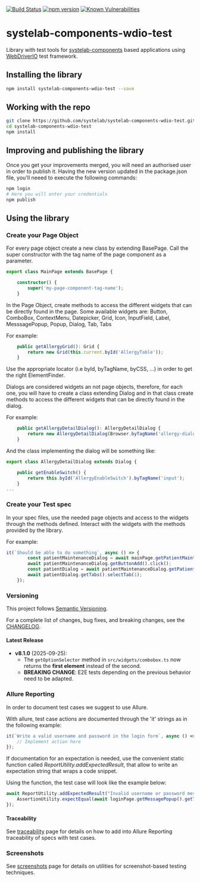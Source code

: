 [![Build Status](https://app.travis-ci.com/systelab/systelab-components-wdio-test.svg?branch=main)](https://app.travis-ci.com/systelab/systelab-components-wdio-test)
[![npm version](https://badge.fury.io/js/systelab-components-wdio-test.svg)](https://badge.fury.io/js/systelab-components-wdio-test)
[![Known Vulnerabilities](https://snyk.io/test/github/systelab/systelab-components-wdio-test/badge.svg?targetFile=package.json)](https://snyk.io/test/github/systelab/systelab-components-wdio-test?targetFile=package.json)

# systelab-components-wdio-test

Library with test tools for [systelab-components](https://github.com/systelab/systelab-components) based applications using [WebDriverIO](https://https://webdriver.io/) test framework.


## Installing the library

```bash
npm install systelab-components-wdio-test --save
```


## Working with the repo

```bash
git clone https://github.com/systelab/systelab-components-wdio-test.git
cd systelab-components-wdio-test
npm install
```


## Improving and publishing the library

Once you get your improvements merged, you will need an authorised user in order to publish it. Having the new version updated in the package.json file, you'll neeed to execute the following commands:
```bash 
npm login 
# Here you will enter your credentials
npm publish
```


## Using the library

### Create your Page Object

For every page object create a new class by extending BasePage. Call the super constructor with the tag name of the page component as a parameter.

```typescript
export class MainPage extends BasePage {

	constructor() {
		super('my-page-component-tag-name');
	}
```

In the Page Object, create methods to access the different widgets that can be directly found in the page. Some available widgets are:
Button, ComboBox, ContextMenu, Datepicker, Grid, Icon, InputField, Label, MesssagePopup, Popup, Dialog, Tab, Tabs

For example:

```typescript
	public getAllergyGrid(): Grid {
		return new Grid(this.current.byId('AllergyTable'));
	}
```
Use the appropriate locator (i.e byId, byTagName, byCSS, ...) in order to get the right ElementFinder.

Dialogs are considered widgets an not page objects, therefore, for each one, you will have to create a class extending Dialog and in that class create methods to access the different widgets that can be directly found in the dialog.

For example:

```typescript
	public getAllergyDetailDialog(): AllergyDetailDialog {
		return new AllergyDetailDialog(Browser.byTagName('allergy-dialog'));
	}
```

And the class implementing the dialog will be something like:

```typescript
export class AllergyDetailDialog extends Dialog {

	public getEnableSwitch() {
		return this.byId('AllergyEnableSwitch').byTagName('input');
	}
...
```


### Create your Test spec

In your spec files, use the needed page objects and access to the widgets through the methods defined. 
Interact with the widgets with the methods provided by the library. 

For example:

```typescript
it(`Should be able to do something`, async () => {
        const patientMaintenanceDialog = await mainPage.getPatientMaintenanceDialog();
		await patientMaintenanceDialog.getButtonAdd().click();
		const patientDialog = await patientMaintenanceDialog.getPatientDialog();
		await patientDialog.getTabs().selectTab(1);
	});
```

### Versioning

This project follows [Semantic Versioning](https://semver.org/).

For a complete list of changes, bug fixes, and breaking changes, see the [CHANGELOG](./CHANGELOG.md).

#### Latest Release
- **v8.1.0** (2025-09-25):
    - The `getOptionSelector` method in `src/widgets/combobox.ts` now returns the **first element** instead of the second.
    - **BREAKING CHANGE**: E2E tests depending on the previous behavior need to be adapted.


### Allure Reporting

In order to document test cases we suggest to use Allure.

With allure, test case actions are documented through the 'it' strings as in the following example:

```typescript
it(`Write a valid username and password in the login form`, async () => {
	// Implement action here
});
```

If documentation for an expectation is needed, use the convenient static function called *ReportUtility.addExpectedResult*, 
that allow to write an expectation string that wraps a code snippet. 

Using the function, the test case will look like the example below:

```typescript
await ReportUtility.addExpectedResult("Invalid username or password message is displayed", async () => {
	AssertionUtility.expectEqual(await loginPage.getMessagePopup().getTextMessage(), "Invalid username or password");
});
```

#### Traceability

See [traceability](TRACEABILITY.md) page for details on how to add into Allure Reporting traceability of specs with test cases.

### Screenshots

See [screenshots](SCREENSHOTS.md) page for details on utilities for screenshot-based testing techniques.
